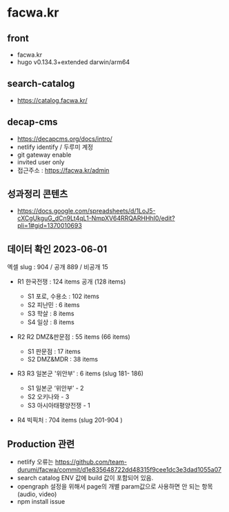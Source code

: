 # facwa.kr

## front
- facwa.kr
- hugo v0.134.3+extended darwin/arm64

## search-catalog
- https://catalog.facwa.kr/

## decap-cms
- https://decapcms.org/docs/intro/
- netlify identify / 두루미 계정
- git gateway enable
- invited user only
- 접근주소 : https://facwa.kr/admin

## 성과정리 콘텐츠

- https://docs.google.com/spreadsheets/d/1LoJ5-cXCgUkguG_dCn9Lt4qL1-NmpXV64RRQARHHhI0/edit?pli=1#gid=1370010693


## 데이터 확인 2023-06-01

엑셀 slug : 904 / 공개 889 / 비공개 15

- R1 한국전쟁 : 124 items 공개 (128 items)
  - S1 포로, 수용소 : 102 items
  - S2 피난민 : 6 items
  - S3 학살 : 8 items
  - S4 일상 : 8 items

- R2 R2 DMZ&판문점 : 55 items (66 items)
  - S1 판문점 : 17 items
  - S2 DMZ&MDR : 38 items

- R3 R3 일본군 '위안부' : 6 items (slug 181- 186)
  - S1 일본군 ‘위안부’ - 2
  - S2 오키나와 - 3
  - S3 아시아태평양전쟁 - 1

- R4 빅픽처 : 704 items (slug 201-904 )

## Production 관련
- netlify 오류는 https://github.com/team-durumi/facwa/commit/d1e835648722dd48315f9cee1dc3e3dad1055a07
- search catalog ENV 값에 build 값이 포함되어 있음.
- opengraph 설정을 위해서 page의 개별 param값으로 사용하면 안 되는 항목(audio, video)
- npm install issue